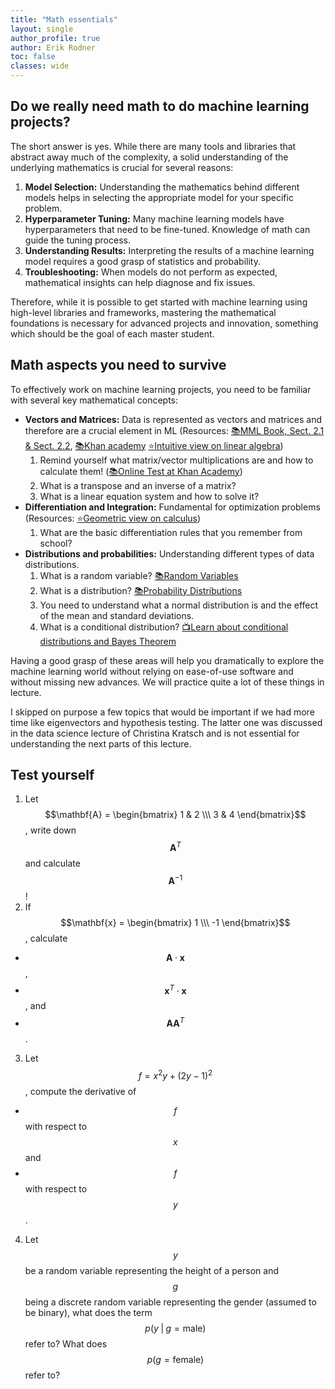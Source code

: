 ```yaml
---
title: "Math essentials"
layout: single
author_profile: true
author: Erik Rodner
toc: false
classes: wide
---
```


## Do we really need math to do machine learning projects?

The short answer is yes. While there are many tools and libraries that abstract away much of the complexity, a solid understanding of the underlying mathematics is crucial for several reasons:

1. **Model Selection:** Understanding the mathematics behind different models helps in selecting the appropriate model for your specific problem.
2. **Hyperparameter Tuning:** Many machine learning models have hyperparameters that need to be fine-tuned. Knowledge of math can guide the tuning process.
3. **Understanding Results:** Interpreting the results of a machine learning model requires a good grasp of statistics and probability.
4. **Troubleshooting:** When models do not perform as expected, mathematical insights can help diagnose and fix issues.

Therefore, while it is possible to get started with machine learning using high-level libraries and frameworks, mastering the mathematical foundations is necessary for advanced projects and innovation, something which should be the goal of each master student.

## Math aspects you need to survive

To effectively work on machine learning projects, you need to be familiar with several key mathematical concepts:

- **Vectors and Matrices:** Data is represented as vectors and matrices and therefore are a crucial element in ML (Resources: [📚MML Book, Sect. 2.1 & Sect. 2.2](https://mml-book.github.io/book/mml-book.pdf), [📚Khan academy](https://www.khanacademy.org/math/precalculus/x9e81a4f98389efdf:matrices) [⭐Intuitive view on linear algebra](https://www.youtube.com/watch?v=fNk_zzaMoSs&list=PLZHQObOWTQDPD3MizzM2xVFitgF8hE_ab)) 
  1. Remind yourself what matrix/vector multiplications are and how to calculate them! ([📚Online Test at Khan Academy](https://www.khanacademy.org/math/precalculus/x9e81a4f98389efdf:matrices/x9e81a4f98389efdf:multiplying-matrices-by-matrices/v/matrix-multiplication-intro))
  2. What is a transpose and an inverse of a matrix?
  3. What is a linear equation system and how to solve it?
- **Differentiation and Integration:** Fundamental for optimization problems (Resources: [⭐Geometric view on calculus](https://www.youtube.com/watch?v=WUvTyaaNkzM&list=PLZHQObOWTQDMsr9K-rj53DwVRMYO3t5Yr))
  1. What are the basic differentiation rules that you remember from school?
- **Distributions and probabilities:** Understanding different types of data distributions. 
  1. What is a random variable? [📚Random Variables](/modules/statistical-inference/stat-inf.md#probability-and-random-variables)
  2. What is a distribution? [📚Probability Distributions](/modules/statistical-inference/stat-inf.md#probability-distribution)
  3. You need to understand what a normal distribution is and the effect of the mean and standard deviations.
  4. What is a conditional distribution? [📺Learn about conditional distributions and Bayes Theorem](https://www.youtube.com/watch?v=HZGCoVF3YvM)

Having a good grasp of these areas will help you dramatically to explore the machine learning world without relying on ease-of-use software and without missing new advances. We will practice quite a lot of these things in lecture.

I skipped on purpose a few topics that would be important if we had more time like eigenvectors and hypothesis testing. The latter one was discussed in the data science lecture of Christina Kratsch and is not essential for understanding the next parts of this lecture.

## Test yourself

1. Let $$\mathbf{A} = \begin{bmatrix} 1 & 2 \\\ 3 & 4 \end{bmatrix}$$, write down $$\mathbf{A}^T$$ and calculate $$\mathbf{A}^{-1}$$!
2. If $$\mathbf{x} = \begin{bmatrix} 1 \\\ -1 \end{bmatrix}$$, calculate
  * $$\mathbf{A} \cdot \mathbf{x}$$, 
  * $$\mathbf{x}^T \cdot \mathbf{x}$$, and 
  * $$\mathbf{A} \mathbf{A}^T$$.
3. Let $$f = x^2 y + (2y - 1)^2$$, compute the derivative of 
  * $$f$$ with respect to $$x$$ and 
  * $$f$$ with respect to $$y$$. 
4. Let $$y$$ be a random variable representing the height of a person and $$g$$ being a discrete random variable representing the gender (assumed to be binary), what does the term $$p (y  \;\vert\; g = \text{male} )$$ refer to? What does $$p(g = \text{female})$$ refer to?